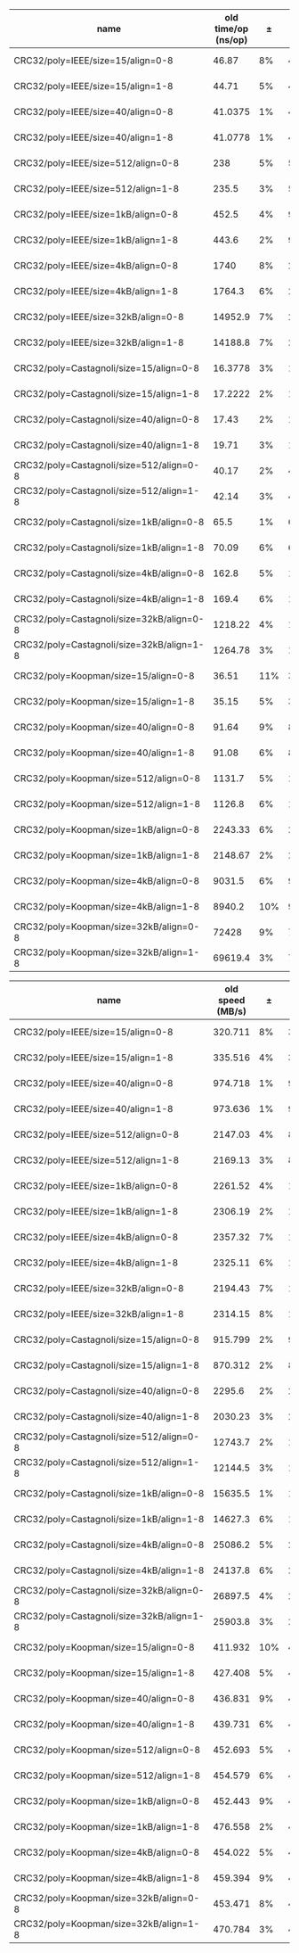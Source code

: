 |                   name                    | old time/op (ns/op) |  ±  | new time/op (ns/op) |  ±  |  delta  |         ±         |
|-------------------------------------------|---------------------|-----|---------------------|-----|---------|-------------------|
| CRC32/poly=IEEE/size=15/align=0-8         |               46.87 | 8%  |               44.52 | 3%  | -5.01%  | (p=0.008 n=10+10) |
| CRC32/poly=IEEE/size=15/align=1-8         |               44.71 | 5%  |                44.5 | 4%  | ~       | (p=0.539 n=10+10) |
| CRC32/poly=IEEE/size=40/align=0-8         |             41.0375 | 1%  |                42.5 | 6%  | +3.56%  | (p=0.000 n=8+10)  |
| CRC32/poly=IEEE/size=40/align=1-8         |             41.0778 | 1%  |               42.04 | 3%  | +2.34%  | (p=0.000 n=9+10)  |
| CRC32/poly=IEEE/size=512/align=0-8        |                 238 | 5%  |               57.12 | 3%  | -76.00% | (p=0.000 n=10+10) |
| CRC32/poly=IEEE/size=512/align=1-8        |               235.5 | 3%  |               57.17 | 3%  | -75.72% | (p=0.000 n=10+10) |
| CRC32/poly=IEEE/size=1kB/align=0-8        |               452.5 | 4%  |             94.1125 | 2%  | -79.20% | (p=0.000 n=10+8)  |
| CRC32/poly=IEEE/size=1kB/align=1-8        |               443.6 | 2%  |             93.2875 | 2%  | -78.97% | (p=0.000 n=10+8)  |
| CRC32/poly=IEEE/size=4kB/align=0-8        |                1740 | 8%  |             298.111 | 1%  | -82.87% | (p=0.000 n=10+9)  |
| CRC32/poly=IEEE/size=4kB/align=1-8        |              1764.3 | 6%  |               299.1 | 3%  | -83.05% | (p=0.000 n=10+10) |
| CRC32/poly=IEEE/size=32kB/align=0-8       |             14952.9 | 7%  |                2158 | 3%  | -85.57% | (p=0.000 n=10+10) |
| CRC32/poly=IEEE/size=32kB/align=1-8       |             14188.8 | 7%  |              2178.3 | 3%  | -84.65% | (p=0.000 n=10+10) |
| CRC32/poly=Castagnoli/size=15/align=0-8   |             16.3778 | 3%  |                16.3 | 2%  | ~       | (p=0.615 n=9+9)   |
| CRC32/poly=Castagnoli/size=15/align=1-8   |             17.2222 | 2%  |               17.29 | 2%  | ~       | (p=0.650 n=9+10)  |
| CRC32/poly=Castagnoli/size=40/align=0-8   |               17.43 | 2%  |               17.53 | 4%  | ~       | (p=0.694 n=10+10) |
| CRC32/poly=Castagnoli/size=40/align=1-8   |               19.71 | 3%  |               19.39 | 2%  | -1.62%  | (p=0.036 n=10+10) |
| CRC32/poly=Castagnoli/size=512/align=0-8  |               40.17 | 2%  |               40.13 | 4%  | ~       | (p=0.614 n=10+10) |
| CRC32/poly=Castagnoli/size=512/align=1-8  |               42.14 | 3%  |             41.9444 | 2%  | ~       | (p=0.952 n=10+9)  |
| CRC32/poly=Castagnoli/size=1kB/align=0-8  |                65.5 | 1%  |             66.1625 | 1%  | +1.01%  | (p=0.003 n=9+8)   |
| CRC32/poly=Castagnoli/size=1kB/align=1-8  |               70.09 | 6%  |             68.4667 | 2%  | ~       | (p=0.190 n=10+9)  |
| CRC32/poly=Castagnoli/size=4kB/align=0-8  |               162.8 | 5%  |               158.8 | 3%  | -2.46%  | (p=0.032 n=10+10) |
| CRC32/poly=Castagnoli/size=4kB/align=1-8  |               169.4 | 6%  |               161.6 | 3%  | -4.60%  | (p=0.005 n=10+10) |
| CRC32/poly=Castagnoli/size=32kB/align=0-8 |             1218.22 | 4%  |             1214.33 | 3%  | ~       | (p=0.882 n=9+9)   |
| CRC32/poly=Castagnoli/size=32kB/align=1-8 |             1264.78 | 3%  |              1220.8 | 4%  | -3.48%  | (p=0.002 n=9+10)  |
| CRC32/poly=Koopman/size=15/align=0-8      |               36.51 | 11% |                35.6 | 3%  | ~       | (p=0.216 n=10+10) |
| CRC32/poly=Koopman/size=15/align=1-8      |               35.15 | 5%  |             35.5111 | 1%  | ~       | (p=0.508 n=10+9)  |
| CRC32/poly=Koopman/size=40/align=0-8      |               91.64 | 9%  |               87.65 | 2%  | -4.35%  | (p=0.002 n=10+10) |
| CRC32/poly=Koopman/size=40/align=1-8      |               91.08 | 6%  |               88.03 | 3%  | ~       | (p=0.055 n=10+10) |
| CRC32/poly=Koopman/size=512/align=0-8     |              1131.7 | 5%  |              1075.9 | 3%  | -4.93%  | (p=0.000 n=10+10) |
| CRC32/poly=Koopman/size=512/align=1-8     |              1126.8 | 6%  |              1166.6 | 8%  | ~       | (p=0.143 n=10+10) |
| CRC32/poly=Koopman/size=1kB/align=0-8     |             2243.33 | 6%  |              2340.7 | 4%  | +4.34%  | (p=0.010 n=9+10)  |
| CRC32/poly=Koopman/size=1kB/align=1-8     |             2148.67 | 2%  |              2360.1 | 5%  | +9.84%  | (p=0.000 n=9+10)  |
| CRC32/poly=Koopman/size=4kB/align=0-8     |              9031.5 | 6%  |              9003.2 | 6%  | ~       | (p=0.971 n=10+10) |
| CRC32/poly=Koopman/size=4kB/align=1-8     |              8940.2 | 10% |              9046.3 | 12% | ~       | (p=0.754 n=10+10) |
| CRC32/poly=Koopman/size=32kB/align=0-8    |               72428 | 9%  |             72900.5 | 4%  | ~       | (p=0.684 n=10+10) |
| CRC32/poly=Koopman/size=32kB/align=1-8    |             69619.4 | 3%  |             74280.9 | 3%  | +6.70%  | (p=0.000 n=8+10)  |

|                   name                    | old speed (MB/s) |  ±  | new speed (MB/s) |  ±  |  delta   |         ±         |
|-------------------------------------------|------------------|-----|------------------|-----|----------|-------------------|
| CRC32/poly=IEEE/size=15/align=0-8         |          320.711 | 8%  |           336.95 | 3%  | +5.06%   | (p=0.009 n=10+10) |
| CRC32/poly=IEEE/size=15/align=1-8         |          335.516 | 4%  |          337.066 | 4%  | ~        | (p=0.579 n=10+10) |
| CRC32/poly=IEEE/size=40/align=0-8         |          974.718 | 1%  |          941.823 | 5%  | -3.37%   | (p=0.001 n=8+10)  |
| CRC32/poly=IEEE/size=40/align=1-8         |          973.636 | 1%  |          951.759 | 3%  | -2.25%   | (p=0.000 n=9+10)  |
| CRC32/poly=IEEE/size=512/align=0-8        |          2147.03 | 4%  |          8967.15 | 3%  | +317.65% | (p=0.000 n=10+10) |
| CRC32/poly=IEEE/size=512/align=1-8        |          2169.13 | 3%  |          8956.06 | 3%  | +312.89% | (p=0.000 n=10+10) |
| CRC32/poly=IEEE/size=1kB/align=0-8        |          2261.52 | 4%  |          10880.7 | 2%  | +381.12% | (p=0.000 n=10+8)  |
| CRC32/poly=IEEE/size=1kB/align=1-8        |          2306.19 | 2%  |          10976.8 | 2%  | +375.97% | (p=0.000 n=10+8)  |
| CRC32/poly=IEEE/size=4kB/align=0-8        |          2357.32 | 7%  |          13725.8 | 1%  | +482.26% | (p=0.000 n=10+9)  |
| CRC32/poly=IEEE/size=4kB/align=1-8        |          2325.11 | 6%  |            13677 | 3%  | +488.23% | (p=0.000 n=10+10) |
| CRC32/poly=IEEE/size=32kB/align=0-8       |          2194.43 | 7%  |          15185.2 | 3%  | +591.99% | (p=0.000 n=10+10) |
| CRC32/poly=IEEE/size=32kB/align=1-8       |          2314.15 | 8%  |          15043.7 | 3%  | +550.07% | (p=0.000 n=10+10) |
| CRC32/poly=Castagnoli/size=15/align=0-8   |          915.799 | 2%  |          920.433 | 2%  | ~        | (p=0.489 n=9+9)   |
| CRC32/poly=Castagnoli/size=15/align=1-8   |          870.312 | 2%  |          867.298 | 2%  | ~        | (p=0.661 n=9+10)  |
| CRC32/poly=Castagnoli/size=40/align=0-8   |           2295.6 | 2%  |          2282.65 | 4%  | ~        | (p=0.684 n=10+10) |
| CRC32/poly=Castagnoli/size=40/align=1-8   |          2030.23 | 3%  |          2063.46 | 2%  | ~        | (p=0.063 n=10+10) |
| CRC32/poly=Castagnoli/size=512/align=0-8  |          12743.7 | 2%  |          12757.8 | 4%  | ~        | (p=0.529 n=10+10) |
| CRC32/poly=Castagnoli/size=512/align=1-8  |          12144.5 | 3%  |          12204.9 | 1%  | ~        | (p=0.780 n=10+9)  |
| CRC32/poly=Castagnoli/size=1kB/align=0-8  |          15635.5 | 1%  |          15476.6 | 1%  | -1.02%   | (p=0.002 n=9+8)   |
| CRC32/poly=Castagnoli/size=1kB/align=1-8  |          14627.3 | 6%  |          14959.7 | 2%  | ~        | (p=0.211 n=10+9)  |
| CRC32/poly=Castagnoli/size=4kB/align=0-8  |          25086.2 | 5%  |          25689.7 | 3%  | ~        | (p=0.052 n=10+10) |
| CRC32/poly=Castagnoli/size=4kB/align=1-8  |          24137.8 | 6%  |          25273.6 | 3%  | +4.71%   | (p=0.005 n=10+10) |
| CRC32/poly=Castagnoli/size=32kB/align=0-8 |          26897.5 | 4%  |          26823.2 | 5%  | ~        | (p=0.842 n=9+10)  |
| CRC32/poly=Castagnoli/size=32kB/align=1-8 |          25903.8 | 3%  |          26842.2 | 4%  | +3.62%   | (p=0.002 n=9+10)  |
| CRC32/poly=Koopman/size=15/align=0-8      |          411.932 | 10% |          421.452 | 3%  | ~        | (p=0.218 n=10+10) |
| CRC32/poly=Koopman/size=15/align=1-8      |          427.408 | 5%  |          422.362 | 1%  | ~        | (p=0.497 n=10+9)  |
| CRC32/poly=Koopman/size=40/align=0-8      |          436.831 | 9%  |          456.472 | 2%  | +4.50%   | (p=0.002 n=10+10) |
| CRC32/poly=Koopman/size=40/align=1-8      |          439.731 | 6%  |          454.515 | 3%  | ~        | (p=0.052 n=10+10) |
| CRC32/poly=Koopman/size=512/align=0-8     |          452.693 | 5%  |          475.749 | 3%  | +5.09%   | (p=0.000 n=10+10) |
| CRC32/poly=Koopman/size=512/align=1-8     |          454.579 | 6%  |          439.685 | 8%  | ~        | (p=0.143 n=10+10) |
| CRC32/poly=Koopman/size=1kB/align=0-8     |          452.443 | 9%  |          437.629 | 4%  | ~        | (p=0.052 n=10+10) |
| CRC32/poly=Koopman/size=1kB/align=1-8     |          476.558 | 2%  |          434.042 | 5%  | -8.92%   | (p=0.000 n=9+10)  |
| CRC32/poly=Koopman/size=4kB/align=0-8     |          454.022 | 5%  |          455.492 | 6%  | ~        | (p=0.971 n=10+10) |
| CRC32/poly=Koopman/size=4kB/align=1-8     |          459.394 | 9%  |          454.627 | 11% | ~        | (p=0.739 n=10+10) |
| CRC32/poly=Koopman/size=32kB/align=0-8    |          453.471 | 8%  |          449.828 | 4%  | ~        | (p=0.684 n=10+10) |
| CRC32/poly=Koopman/size=32kB/align=1-8    |          470.784 | 3%  |          441.379 | 3%  | -6.25%   | (p=0.000 n=8+10)  |
